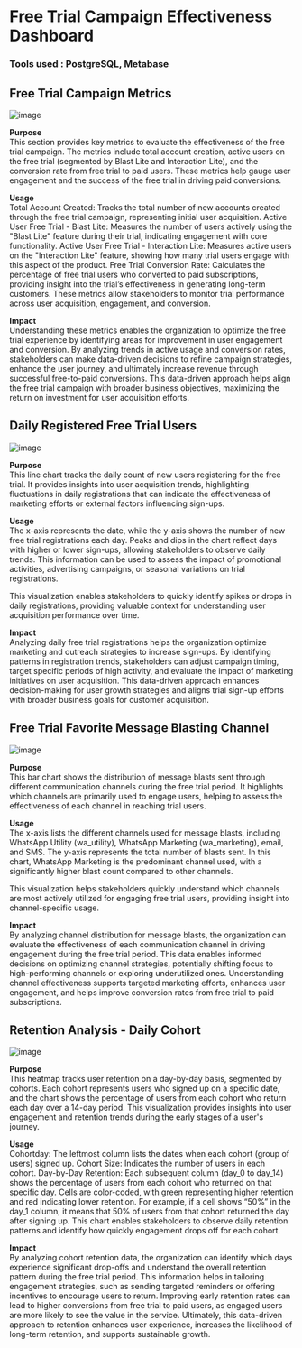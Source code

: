 # Free Trial Campaign Effectiveness Dashboard

### Tools used : PostgreSQL, Metabase

## Free Trial Campaign Metrics

![image](https://github.com/user-attachments/assets/53b86948-dc38-4859-9fe2-5c6b433a496c)

**Purpose** <br>
This section provides key metrics to evaluate the effectiveness of the free trial campaign. The metrics include total account creation, active users on the free trial (segmented by Blast Lite and Interaction Lite), and the conversion rate from free trial to paid users. These metrics help gauge user engagement and the success of the free trial in driving paid conversions.

**Usage** <br>
Total Account Created: Tracks the total number of new accounts created through the free trial campaign, representing initial user acquisition.
Active User Free Trial - Blast Lite: Measures the number of users actively using the "Blast Lite" feature during their trial, indicating engagement with core functionality.
Active User Free Trial - Interaction Lite: Measures active users on the "Interaction Lite" feature, showing how many trial users engage with this aspect of the product.
Free Trial Conversion Rate: Calculates the percentage of free trial users who converted to paid subscriptions, providing insight into the trial’s effectiveness in generating long-term customers.
These metrics allow stakeholders to monitor trial performance across user acquisition, engagement, and conversion.

**Impact** <br>
Understanding these metrics enables the organization to optimize the free trial experience by identifying areas for improvement in user engagement and conversion. By analyzing trends in active usage and conversion rates, stakeholders can make data-driven decisions to refine campaign strategies, enhance the user journey, and ultimately increase revenue through successful free-to-paid conversions. This data-driven approach helps align the free trial campaign with broader business objectives, maximizing the return on investment for user acquisition efforts.

## Daily Registered Free Trial Users

![image](https://github.com/user-attachments/assets/762d0a00-246c-4f01-b577-95e5f4ca405f)

**Purpose** <br>
This line chart tracks the daily count of new users registering for the free trial. It provides insights into user acquisition trends, highlighting fluctuations in daily registrations that can indicate the effectiveness of marketing efforts or external factors influencing sign-ups.

**Usage** <br>
The x-axis represents the date, while the y-axis shows the number of new free trial registrations each day. Peaks and dips in the chart reflect days with higher or lower sign-ups, allowing stakeholders to observe daily trends. This information can be used to assess the impact of promotional activities, advertising campaigns, or seasonal variations on trial registrations.

This visualization enables stakeholders to quickly identify spikes or drops in daily registrations, providing valuable context for understanding user acquisition performance over time.

**Impact** <br>
Analyzing daily free trial registrations helps the organization optimize marketing and outreach strategies to increase sign-ups. By identifying patterns in registration trends, stakeholders can adjust campaign timing, target specific periods of high activity, and evaluate the impact of marketing initiatives on user acquisition. This data-driven approach enhances decision-making for user growth strategies and aligns trial sign-up efforts with broader business goals for customer acquisition.

## Free Trial Favorite Message Blasting Channel

![image](https://github.com/user-attachments/assets/b066b2f2-0741-4e30-86e2-1d35c82761aa)

**Purpose** <br>
This bar chart shows the distribution of message blasts sent through different communication channels during the free trial period. It highlights which channels are primarily used to engage users, helping to assess the effectiveness of each channel in reaching trial users.

**Usage** <br>
The x-axis lists the different channels used for message blasts, including WhatsApp Utility (wa_utility), WhatsApp Marketing (wa_marketing), email, and SMS. The y-axis represents the total number of blasts sent. In this chart, WhatsApp Marketing is the predominant channel used, with a significantly higher blast count compared to other channels.

This visualization helps stakeholders quickly understand which channels are most actively utilized for engaging free trial users, providing insight into channel-specific usage.

**Impact** <br>
By analyzing channel distribution for message blasts, the organization can evaluate the effectiveness of each communication channel in driving engagement during the free trial period. This data enables informed decisions on optimizing channel strategies, potentially shifting focus to high-performing channels or exploring underutilized ones. Understanding channel effectiveness supports targeted marketing efforts, enhances user engagement, and helps improve conversion rates from free trial to paid subscriptions.


## Retention Analysis - Daily Cohort

![image](https://github.com/user-attachments/assets/d09d7f45-51b6-4f47-bc1d-0dff26a4587c)

**Purpose** <br>
This heatmap tracks user retention on a day-by-day basis, segmented by cohorts. Each cohort represents users who signed up on a specific date, and the chart shows the percentage of users from each cohort who return each day over a 14-day period. This visualization provides insights into user engagement and retention trends during the early stages of a user's journey.

**Usage** <br>
Cohortday: The leftmost column lists the dates when each cohort (group of users) signed up.
Cohort Size: Indicates the number of users in each cohort.
Day-by-Day Retention: Each subsequent column (day_0 to day_14) shows the percentage of users from each cohort who returned on that specific day. Cells are color-coded, with green representing higher retention and red indicating lower retention.
For example, if a cell shows “50%” in the day_1 column, it means that 50% of users from that cohort returned the day after signing up. This chart enables stakeholders to observe daily retention patterns and identify how quickly engagement drops off for each cohort.

**Impact** <br>
By analyzing cohort retention data, the organization can identify which days experience significant drop-offs and understand the overall retention pattern during the free trial period. This information helps in tailoring engagement strategies, such as sending targeted reminders or offering incentives to encourage users to return. Improving early retention rates can lead to higher conversions from free trial to paid users, as engaged users are more likely to see the value in the service. Ultimately, this data-driven approach to retention enhances user experience, increases the likelihood of long-term retention, and supports sustainable growth.

